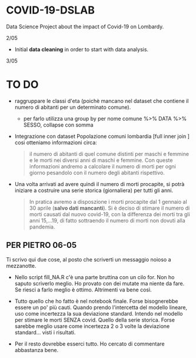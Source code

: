 # COVID-19-DSLAB
Data Science Project about the impact of Covid-19 on Lombardy.

2/05
- Initial **data cleaning** in order to start with data analysis.
  
3/05
# TO DO
- raggruppare le classi d'eta (poichè mancano nel dataset che contiene il numero di abitanti per un determinato comune).
  - per farlo utilizza una group by per nome comune %>% DATA %>% SESSO, collapse con somma
  
- Integrazione con dataset Popolazione comuni lombardia [full inner join ]
  cosi otteniamo informazioni circa: 
  > il numero di abitanti di quel comune distinti per maschi e femmine e le morti nei diversi anni di maschi e femmine.
    Con queste informazioni andremo a calcolare il numero di morti per ogni giorno pesandolo con il numero degli abitanti rispettivo.

- Una volta arrivati ad avere quindi il numero di morti procapite, si potrà iniziare a costruire una serie storica (giornaliera) per tutti gli anni.
  > In pratica avremo a disposzione i morti procapite dal 1 gennaio al 30 aprile (**salvo dati mancanti**). Si è deciso di stimare il numero di morti causati dal
  nuovo covid-19, con la differenza dei morti tra gli anni 15,...19, di fatto sottraendo il numero di morti non dovuti alla pandemia.

## PER PIETRO 06-05 
Ti scrivo qui due cose, al posto che scriverti un messaggio noioso a mezzanotte.

- Nello script fill_NA.R c'è una parte bruttina con un cilo for. Non ho saputo scriverlo meglio. Ho provato con dei mutate ma niente da fare. Se riesci a farlo meglio è ottimo.
Altrimenti va bene così.

- Tutto quello che ho fatto è nel notebook finale. Forse bisognerebbe essere un po' più cauti. Quando prendo l'intercetta del modello lineare, uso come incertezza la sua deviazione standard.
Intendo nel modello per stimare le morti SENZA covid. Quello della serie storica. Forse sarebbe meglio usare come incertezza 2 o 3 volte la deviazione standard... visti i risultati.

- Per il resto dovrebbe esserci tutto. Ho cercato di commentare abbastanza bene. 
